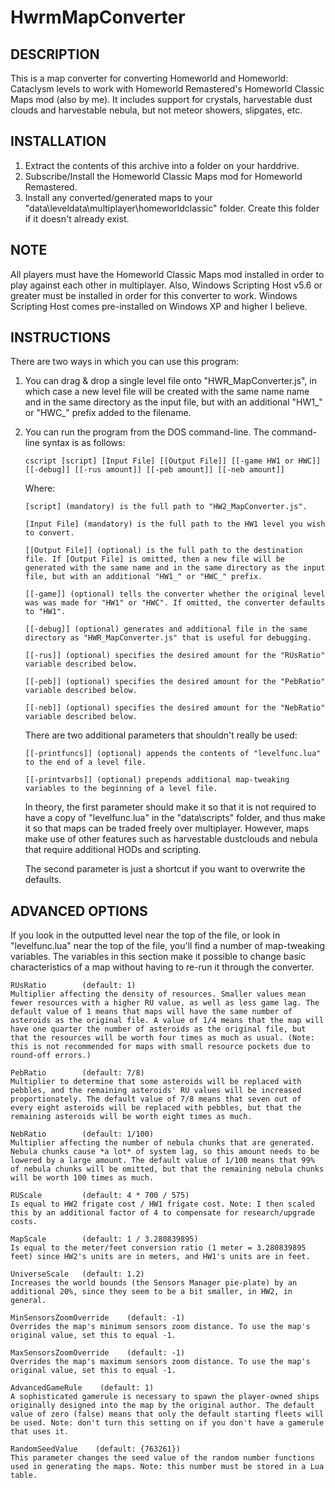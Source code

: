 # HwrmMapConverter

## DESCRIPTION
This is a map converter for converting Homeworld and Homeworld: Cataclysm levels to work with Homeworld Remastered's Homeworld Classic Maps mod (also by me). It includes support for crystals, harvestable dust clouds and harvestable nebula, but not meteor showers, slipgates, etc.

## INSTALLATION
1. Extract the contents of this archive into a folder on your harddrive.
2. Subscribe/Install the Homeworld Classic Maps mod for Homeworld Remastered.
3. Install any converted/generated maps to your "data\leveldata\multiplayer\homeworldclassic" folder. Create this folder if it doesn't already exist.

## NOTE
All players must have the Homeworld Classic Maps mod installed in order to play against each other in multiplayer. Also, Windows Scripting Host v5.6 or greater must be installed in order for this converter to work. Windows Scripting Host comes pre-installed on Windows XP and higher I believe.

## INSTRUCTIONS
There are two ways in which you can use this program:

1. You can drag & drop a single level file onto "HWR_MapConverter.js", in which case a new level file will be created with the same name name and in the same directory as the input file, but with an additional "HW1_" or "HWC_" prefix added to the filename.

2. You can run the program from the DOS command-line. The command-line syntax is as follows:

       cscript [script] [Input File] [[Output File]] [[-game HW1 or HWC]] [[-debug]] [[-rus amount]] [[-peb amount]] [[-neb amount]]

   Where:

       [script] (mandatory) is the full path to "HW2_MapConverter.js".

       [Input File] (mandatory) is the full path to the HW1 level you wish to convert.

       [[Output File]] (optional) is the full path to the destination file. If [Output File] is omitted, then a new file will be generated with the same name and in the same directory as the input file, but with an additional "HW1_" or "HWC_" prefix.

       [[-game]] (optional) tells the converter whether the original level was was made for "HW1" or "HWC". If omitted, the converter defaults to "HW1".

       [[-debug]] (optional) generates and additional file in the same directory as "HWR_MapConverter.js" that is useful for debugging.

       [[-rus]] (optional) specifies the desired amount for the "RUsRatio" variable described below.

       [[-peb]] (optional) specifies the desired amount for the "PebRatio" variable described below.

       [[-neb]] (optional) specifies the desired amount for the "NebRatio" variable described below.

   There are two additional parameters that shouldn't really be used:

       [[-printfuncs]] (optional) appends the contents of "levelfunc.lua" to the end of a level file.

       [[-printvarbs]] (optional) prepends additional map-tweaking variables to the beginning of a level file.

   In theory, the first parameter should make it so that it is not required to have a copy of "levelfunc.lua" in the "data\scripts" folder, and thus make it so that maps can be traded freely over multiplayer. However, maps make use of other features such as harvestable dustclouds and nebula that require additional HODs and scripting.

   The second parameter is just a shortcut if you want to overwrite the defaults.

## ADVANCED OPTIONS
If you look in the outputted level near the top of the file, or look in "levelfunc.lua" near the top of the file, you'll find a number of map-tweaking variables. The variables in this section make it possible to change basic characteristics of a map without having to re-run it through the converter.

    RUsRatio        (default: 1)
    Multiplier affecting the density of resources. Smaller values mean fewer resources with a higher RU value, as well as less game lag. The default value of 1 means that maps will have the same number of asteroids as the original file. A value of 1/4 means that the map will have one quarter the number of asteroids as the original file, but that the resources will be worth four times as much as usual. (Note: this is not recommended for maps with small resource pockets due to round-off errors.)
        
    PebRatio        (default: 7/8)
    Multiplier to determine that some asteroids will be replaced with pebbles, and the remaining asteroids' RU values will be increased proportionately. The default value of 7/8 means that seven out of every eight asteroids will be replaced with pebbles, but that the remaining asteroids will be worth eight times as much.

    NebRatio        (default: 1/100)
    Multiplier affecting the number of nebula chunks that are generated. Nebula chunks cause *a lot* of system lag, so this amount needs to be lowered by a large amount. The default value of 1/100 means that 99% of nebula chunks will be omitted, but that the remaining nebula chunks will be worth 100 times as much.

    RUScale         (default: 4 * 700 / 575)
    Is equal to HW2 frigate cost / HW1 frigate cost. Note: I then scaled this by an additional factor of 4 to compensate for research/upgrade costs.

    MapScale        (default: 1 / 3.280839895)
    Is equal to the meter/feet conversion ratio (1 meter = 3.280839895 feet) since HW2's units are in meters, and HW1's units are in feet.

    UniverseScale   (default: 1.2)
    Increases the world bounds (the Sensors Manager pie-plate) by an additional 20%, since they seem to be a bit smaller, in HW2, in general.

    MinSensorsZoomOverride    (default: -1)
    Overrides the map's minimum sensors zoom distance. To use the map's original value, set this to equal -1.

    MaxSensorsZoomOverride    (default: -1)
    Overrides the map's maximum sensors zoom distance. To use the map's original value, set this to equal -1.

    AdvancedGameRule    (default: 1)
    A sophisticated gamerule is necessary to spawn the player-owned ships originally designed into the map by the original author. The default value of zero (false) means that only the default starting fleets will be used. Note: don't turn this setting on if you don't have a gamerule that uses it.

    RandomSeedValue    (default: {763261})
    This parameter changes the seed value of the random number functions used in generating the maps. Note: this number must be stored in a Lua table.
